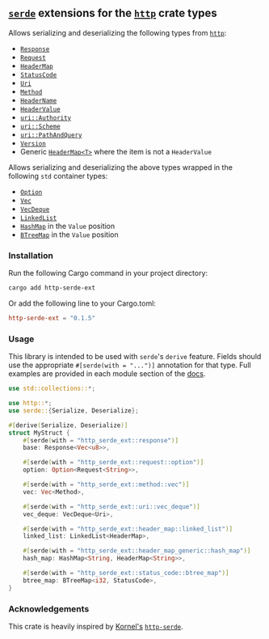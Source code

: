 ## [`serde`](https://github.com/serde-rs/serde) extensions for the [`http`](https://github.com/hyperium/http) crate types

Allows serializing and deserializing the following types from [`http`](https://github.com/hyperium/http):

- [`Response`](https://docs.rs/http-serde-ext/0.1.5/http_serde_ext/response)
- [`Request`](https://docs.rs/http-serde-ext/0.1.5/http_serde_ext/request)
- [`HeaderMap`](https://docs.rs/http-serde-ext/0.1.5/http_serde_ext/header_map)
- [`StatusCode`](https://docs.rs/http-serde-ext/0.1.5/http_serde_ext/status_code)
- [`Uri`](https://docs.rs/http-serde-ext/0.1.5/http_serde_ext/uri)
- [`Method`](https://docs.rs/http-serde-ext/0.1.5/http_serde_ext/method)
- [`HeaderName`](https://docs.rs/http-serde-ext/0.1.5/http_serde_ext/header_name)
- [`HeaderValue`](https://docs.rs/http-serde-ext/0.1.5/http_serde_ext/header_value)
- [`uri::Authority`](https://docs.rs/http-serde-ext/0.1.5/http_serde_ext/authority)
- [`uri::Scheme`](https://docs.rs/http-serde-ext/0.1.5/http_serde_ext/scheme)
- [`uri::PathAndQuery`](https://docs.rs/http-serde-ext/0.1.5/http_serde_ext/path_and_query)
- [`Version`](https://docs.rs/http-serde-ext/0.1.5/http_serde_ext/version)
- Generic [`HeaderMap<T>`](https://docs.rs/http-serde-ext/0.1.5/http_serde_ext/header_map_generic) where the item is not a `HeaderValue`

Allows serializing and deserializing the above types wrapped in the following `std` container types:

- [`Option`](https://doc.rust-lang.org/std/option/enum.Option.html)
- [`Vec`](https://doc.rust-lang.org/std/vec/struct.Vec.html)
- [`VecDeque`](https://doc.rust-lang.org/std/collections/struct.VecDeque.html)
- [`LinkedList`](https://doc.rust-lang.org/std/collections/struct.LinkedList.html)
- [`HashMap`](https://doc.rust-lang.org/std/collections/hash_map/struct.HashMap.html) in the `Value` position
- [`BTreeMap`](https://doc.rust-lang.org/std/collections/struct.BTreeMap.html) in the `Value` position

### Installation

Run the following Cargo command in your project directory:

```bash
cargo add http-serde-ext
```

Or add the following line to your Cargo.toml:

```toml
http-serde-ext = "0.1.5"
```

### Usage

This library is intended to be used with `serde`'s `derive` feature.
Fields should use the appropriate `#[serde(with = "...")]` annotation for that
type. Full examples are provided in each module section of the [docs](https://docs.rs/http-serde-ext/0.1.5/http_serde_ext).

```rust
use std::collections::*;

use http::*;
use serde::{Serialize, Deserialize};

#[derive(Serialize, Deserialize)]
struct MyStruct {
    #[serde(with = "http_serde_ext::response")]
    base: Response<Vec<u8>>,

    #[serde(with = "http_serde_ext::request::option")]
    option: Option<Request<String>>,

    #[serde(with = "http_serde_ext::method::vec")]
    vec: Vec<Method>,

    #[serde(with = "http_serde_ext::uri::vec_deque")]
    vec_deque: VecDeque<Uri>,

    #[serde(with = "http_serde_ext::header_map::linked_list")]
    linked_list: LinkedList<HeaderMap>,

    #[serde(with = "http_serde_ext::header_map_generic::hash_map")]
    hash_map: HashMap<String, HeaderMap<String>>,

    #[serde(with = "http_serde_ext::status_code::btree_map")]
    btree_map: BTreeMap<i32, StatusCode>,
}
```

### Acknowledgements

This crate is heavily inspired by [Kornel's](https://github.com/kornelski) [`http-serde`](https://crates.io/crates/http-serde).
